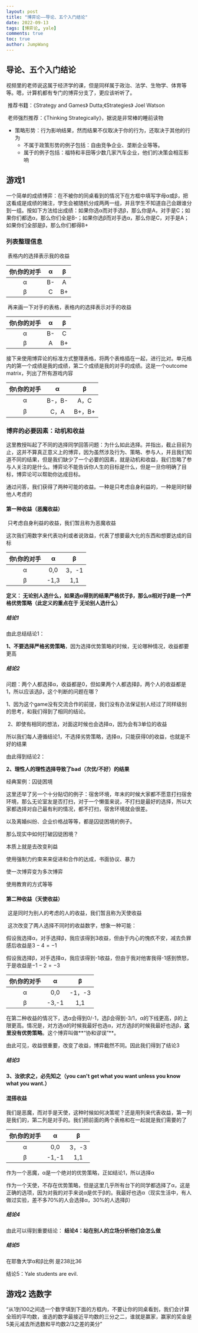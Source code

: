 ```yaml
---
layout: post
title: "博弈论——导论、五个入门结论"
date: 2022-09-13
tags: [博弈论, yale]
comments: true
toc: true
author: JumpWang
---
```


## 导论、五个入门结论

​	视频里的老师说这属于经济学的课，但是同样属于政治、法学、生物学、体育等等。嗯，计算机都有专门的博弈分支了，更应该听听了。

​	推荐书籍：《Strategy and Games》 Dutta;《Strategies》 Joel Watson

​	老师强烈推荐：《Thinking Strategically》，据说是非常棒的睡前读物

- 策略形势：行为影响结果，然而结果不仅取决于你的行为，还取决于其他的行为
  - 不属于政策形势的例子包括：自由竞争企业、垄断企业等等。
  - 属于的例子包括：福特和丰田等少数几家汽车企业，他们的决策会相互影响

## 游戏1

​	一个简单的成绩博弈：在不被你的同桌看到的情况下在方框中填写字母α或β，把这看成是成绩的赌注，学生会被随机分成两两一组，并且学生不知道自己会跟谁分到一组。按如下方法给出成绩：如果你选α而对手选β，那么你是A，对手是C；如果你们都选α，那么你们全是B-；如果你选β而对手选α，那么你是C，对手是A；如果你们全部是β，那么你们都得B+

### 列表整理信息

​	表格内的选择表示我的收益

| 你\你的对手 |  α   |  β   |
| :---------: | :--: | :--: |
|      α      |  B-  |  A   |
|      β      |  C   |  B+  |

​	再来画一下对手的表格，表格内的选择表示对手的收益

| 你\你的对手 |  α   |  β   |
| :---------: | :--: | :--: |
|      α      |  B-  |  C   |
|      β      |  A   |  B+  |

​	接下来使用博弈论的标准方式整理表格，将两个表格插在一起，进行比对。单元格内的第一个成绩是我的成绩，第二个成绩是我的对手的成绩。这是一个outcome matrix，列出了所有游戏内容	

| 你\你的对手 |   α    |   β    |
| :---------: | :----: | :----: |
|      α      | B-，B- |  A，C  |
|      β      |  C，A  | B+，B+ |

### 博弈的必要因素：动机和收益

​	这里教授叫起了不同的选择同学回答问题：为什么如此选择。并指出，截止目前为止，这并不算真正意义上的博弈，因为虽然涉及行为、策略、参与人，并且我们知道不同的结果，但是我们缺少了一个必要的因素，就是动机和收益，我们忽略了参与人关注的是什么。博弈论不能告诉你人生的目标是什么，但是一旦你明确了目标，博弈论可以帮助你达成目标。

​	通过问答，我们获得了两种可能的收益。一种是只考虑自身利益的，一种是同时替他人考虑的

#### 第一种收益（恶魔收益）

​	只考虑自身利益的收益，我们暂且称为恶魔收益

​	这次我们用数字来代表功利或者说效益，代表了想要最大化的东西和想要达成的目标

| 你\你的对手 |  α   |   β   |
| :---------: | :--: | :---: |
|      α      | 0,0  | 3，-1 |
|      β      | -1,3 |  1,1  |

**定义： 无论别人选什么，如果选α得到的结果严格优于β，那么α相对于β是一个严格优势策略（此定义的重点在于 无论别人选什么）**

##### 结论1

由此总结结论1：

**1、不要选择严格劣势策略**，因为选择优势策略的时候，无论哪种情况，收益都要更高

##### 结论2

问题：两个人都选择α，收益都是0，但如果两个人都选择β，两个人的收益都是1，所以应该选β，这个判断的问题在哪？

​	1、因为这个game没有交流合作的前提，我们没有办法保证别人经过了同样级别的思考，和我们得到了相同的结论。

​	2、即使有相同的想法，对面这时候也会选择α，因为会有3单位的收益

所以我们每人遵循结论1，不选择劣势策略，选择α，只能获得0的收益，也就是不好的结果

由此得到结论2：

**2、理性人的理性选择导致了bad（次优/不好）的结果**

经典案例：囚徒困境

这里还举了另一个十分贴切的例子：宿舍环境，年末的时候大家都不愿意打扫宿舍环境，那么无论室友是否打扫，对于一个懒蛋来说，不打扫是最好的选择，所以大家都选择对自己最有利的情况，都不打扫，宿舍环境就会很差。

以及离婚纠纷、企业价格战等等，都是囚徒困境的例子。



那么现实中如何打破囚徒困境？

本质上就是去改变利益

使用强制力约束来来促进和合作的达成，书面协议、暴力

使一次博弈变为多次博弈

使用教育的方式等等

#### 第二种收益（天使收益）

​	这是同时为别人的考虑的人的收益，我们暂且称为天使收益

​	这次改变了两人选择不同时的收益数字，想象一种可能：

​	假设我选择α，对手选择β，我应该得到3收益，但由于内心的愧疚不安，减去负罪感后收益是$3-4=-1$

​	假设我选择β，对手选择α，我应该得到-1收益，但由于我对他害我得-1感到愤怒，于是收益是$-1-2=-3$

| 你\你的对手 |   α   |   β    |
| :---------: | :---: | :----: |
|      α      |  0,0  | -1，-3 |
|      β      | -3,-1 |  1,1   |

​	在第二种收益的情况下，选α会得到0/-1，选β会得到-3/1，α的下线更高，β的上限更高。情况是，对方选α的时候我最好也选α，对方选β的时候我最好也选β，**这里没有优势策略**。这个博弈叫做**“协和谬误”**。



由此可见，收益很重要，改变了收益，博弈截然不同。因此我们得到了结论3

##### 结论3

**3、汝欲求之，必先知之（you can't get  what you want unless you know what you want.）**

#### 混搭收益

​	我们是恶魔，而对手是天使，这种时候如何决策呢？还是用列来代表收益，第一列是我们的，第二列是对手的。我们把前面的两个表格和在一起就是我们需要的了

| 你\你的对手 |   α   |   β   |
| :---------: | :---: | :---: |
|      α      |  0,0  | 3，-3 |
|      β      | -1,-1 |  1,1  |

作为一个恶魔，α是一个绝对的优势策略，正如结论1，所以选择α

作为一个天使，不存在优势策略，但是这里几乎所有台下的同学都选择了α，这是正确的选项，因为对我的对手来说α是优于β的。我最好也选α（现实生活中，有人做过实验，差不多70%的人会选择α，30%的人选择β）

##### 结论4

由此可以得到重要结论：
**结论4：站在别人的立场分析他们会怎么做**

##### 结论5

在耶鲁大学α和β比例 是238比36

结论5：Yale students are evil.

## 游戏2 选数字

​	“从1到100之间选一个数字填到下面的方框内，不要让你的同桌看到，我们会计算全班的平均数，谁选的数字最接近平均数的三分之二，谁就是赢家，赢家的奖金是5美元减去所选数和平均数2/3之差的美分”

